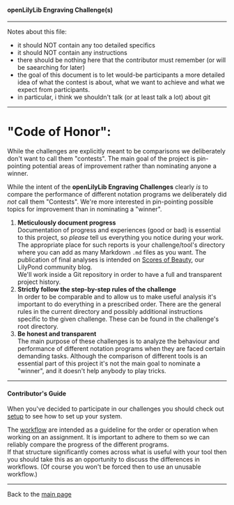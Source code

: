 #### openLilyLib Engraving Challenge(s)

---
Notes about this file:
- it should NOT contain any too detailed specifics
- it should NOT contain any instructions
- there should be nothing here that the contributor must remember (or will be saearching for later)
- the goal of this document is to let would-be participants a more detailed idea of what the contest is about, what we want to achieve and what we expect from participants.
- in particular, i think we shouldn't talk (or at least talk a lot) about git 

---

# "Code of Honor":

While the challenges are explicitly meant to be comparisons we
deliberately don't want to call them "contests". The main goal of the
project is pin-pointing potential areas of improvement rather than
nominating anyone a winner.

While the intent of the **openLilyLib Engraving Challenges** clearly *is*
to compare the performance of different notation programs we deliberately
did *not* call them "Contests". We're more interested in pin-pointing 
possible topics for improvement than in nominating a "winner".

1. **Meticulously document progress**  
   Documentation of progress and experiences (good or bad) is essential
   to this project, so *please* tell us everything you notice
   during your work. The appropriate place for such reports is
   your challenge/tool's directory where you can add as many Markdown
   `.md` files as you want.
   The publication of final analyses is intended on
   [Scores of Beauty](http://lilypondblog.org),
   our LilyPond community blog.  
   We'll work inside a Git repository in order to have a full and
   transparent project history.
2. **Strictly follow the step-by-step rules of the challenge**  
   In order to be comparable and to allow us to make useful analysis
   it's important to do everything in a prescribed order. There are
   the general rules in the current directory and possibly additional
   instructions specific to the given challenge. These can be found
   in the challenge's root directory.
3. **Be honest and transparent**  
   The main purpose of these challenges is to analyze the behaviour
   and performance of different notation programs when they are faced
   certain demanding tasks.
   Although the comparison of different tools is an essential part of
   this project it's not the main goal to nominate a "winner", and it
   doesn't help anybody to play tricks.

---

#### Contributor's Guide

When you've decided to participate in our challenges you should check out
[setup](2-setup.md)
to see how to set up your system.

The [workflow](3-workflow.md) are intended as a guideline for
the order or operation when working on an assignment. It is important
to adhere to them so we can reliably compare the progress of the different programs.  
If that structure significantly comes across what is useful with your
tool then you should take this as an opportunity to discuss the
differences in workflows. (Of course you won't be forced then to
use an unusable workflow.)

---

Back to the [main page](README.md)
